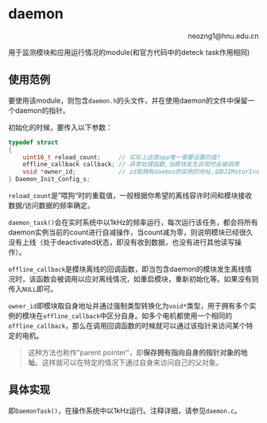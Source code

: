 # daemon

<p align='right'>neozng1@hnu.edu.cn</p>

用于监测模块和应用运行情况的module(和官方代码中的deteck task作用相同)

## 使用范例

要使用该module，则包含`daemon.h`的头文件，并在使用daemon的文件中保留一个daemon的指针。

初始化的时候，要传入以下参数：

```c
typedef struct
{
    uint16_t reload_count;     // 实际上这是app唯一需要设置的值?
    offline_callback callback; // 异常处理函数,当模块发生异常时会被调用
    void *owner_id;            // id取拥有daemon的实例的地址,如DJIMotorInstance*,cast成void*类型
} Daemon_Init_Config_s;
```

`reload_count`是”喂狗“时的重载值，一般根据你希望的离线容许时间和模块接收数据/访问数据的频率确定。

`daemon_task()`会在实时系统中以1kHz的频率运行，每次运行该任务，都会将所有daemon实例当前的count进行自减操作，当count减为零，则说明模块已经很久没有上线（处于deactivated状态，即没有收到数据，也没有进行其他读写操作）。

`offline_callback`是模块离线的回调函数，即当包含daemon的模块发生离线情况时，该函数会被调用以应对离线情况，如重启模块，重新初始化等。如果没有则传入`NULL`即可。

`owner_id`即模块取自身地址并通过强制类型转换化为`void*`类型，用于拥有多个实例的模块在`offline_callback`中区分自身。如多个电机都使用一个相同的`offline_callback`，那么在调用回调函数的时候就可以通过该指针来访问某个特定的电机。

> 这种方法也称作“parent pointer”，即**保存拥有指向自身的指针对象的地址**。这样就可以在特定的情况下通过自身来访问自己的父对象。



## 具体实现

即`DaemonTask()`，在操作系统中以1kHz运行。注释详细，请参见`daemon.c`。